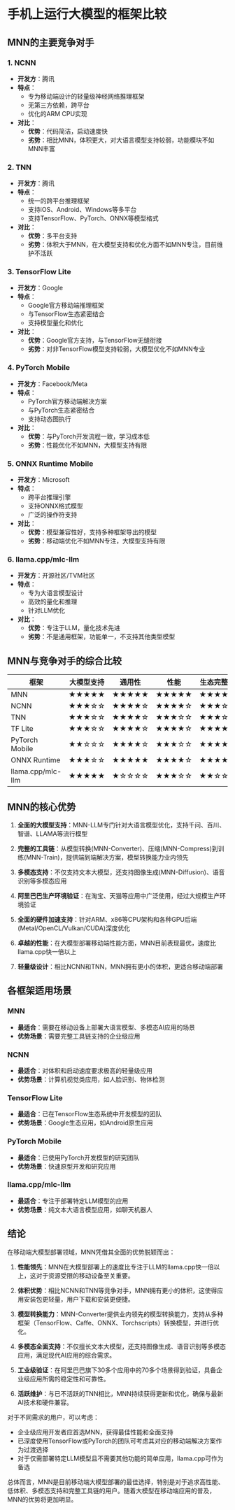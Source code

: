 # 手机上运行大模型的框架比较

## MNN的主要竞争对手

### 1. **NCNN**
- **开发方**：腾讯
- **特点**：
  - 专为移动端设计的轻量级神经网络推理框架
  - 无第三方依赖，跨平台
  - 优化的ARM CPU实现
- **对比**：
  - **优势**：代码简洁，启动速度快
  - **劣势**：相比MNN，体积更大，对大语言模型支持较弱，功能模块不如MNN丰富

### 2. **TNN**
- **开发方**：腾讯
- **特点**：
  - 统一的跨平台推理框架
  - 支持iOS、Android、Windows等多平台
  - 支持TensorFlow、PyTorch、ONNX等模型格式
- **对比**：
  - **优势**：多平台支持
  - **劣势**：体积大于MNN，在大模型支持和优化方面不如MNN专注，目前维护不活跃

### 3. **TensorFlow Lite**
- **开发方**：Google
- **特点**：
  - Google官方移动端推理框架
  - 与TensorFlow生态紧密结合
  - 支持模型量化和优化
- **对比**：
  - **优势**：Google官方支持，与TensorFlow无缝衔接
  - **劣势**：对非TensorFlow模型支持较弱，大模型优化不如MNN专业

### 4. **PyTorch Mobile**
- **开发方**：Facebook/Meta
- **特点**：
  - PyTorch官方移动端解决方案
  - 与PyTorch生态紧密结合
  - 支持动态图执行
- **对比**：
  - **优势**：与PyTorch开发流程一致，学习成本低
  - **劣势**：性能优化不如MNN，大模型支持有限

### 5. **ONNX Runtime Mobile**
- **开发方**：Microsoft
- **特点**：
  - 跨平台推理引擎
  - 支持ONNX格式模型
  - 广泛的操作符支持
- **对比**：
  - **优势**：模型兼容性好，支持多种框架导出的模型
  - **劣势**：移动端优化不如MNN专注，大模型支持有限

### 6. **llama.cpp/mlc-llm**
- **开发方**：开源社区/TVM社区
- **特点**：
  - 专为大语言模型设计
  - 高效的量化和推理
  - 针对LLM优化
- **对比**：
  - **优势**：专注于LLM，量化技术先进
  - **劣势**：不是通用框架，功能单一，不支持其他类型模型

## MNN与竞争对手的综合比较

| 框架 | 大模型支持 | 通用性 | 性能 | 生态完整度 | 部署便捷性 | 社区活跃度 | 体积 | 模型转换 |
|------|------------|--------|------|------------|------------|------------|------|----------|
| MNN | ★★★★★ | ★★★★★ | ★★★★★ | ★★★★☆ | ★★★★☆ | ★★★★☆ | ★★★★★ | ★★★★★ |
| NCNN | ★★★☆☆ | ★★★★☆ | ★★★★☆ | ★★★☆☆ | ★★★★☆ | ★★★★★ | ★★★☆☆ | ★★★☆☆ |
| TNN | ★★★☆☆ | ★★★★☆ | ★★★☆☆ | ★★★☆☆ | ★★★☆☆ | ★★☆☆☆ | ★★★☆☆ | ★★★☆☆ |
| TF Lite | ★★★☆☆ | ★★★★☆ | ★★★★☆ | ★★★★★ | ★★★☆☆ | ★★★★★ | ★★★☆☆ | ★★★★☆ |
| PyTorch Mobile | ★★☆☆☆ | ★★★★☆ | ★★★☆☆ | ★★★★☆ | ★★★★☆ | ★★★★☆ | ★★★☆☆ | ★★★★☆ |
| ONNX Runtime | ★★★☆☆ | ★★★★★ | ★★★★☆ | ★★★★☆ | ★★★☆☆ | ★★★★☆ | ★★★☆☆ | ★★★★☆ |
| llama.cpp/mlc-llm | ★★★★★ | ★☆☆☆☆ | ★★★☆☆ | ★★☆☆☆ | ★★★☆☆ | ★★★★★ | ★★★★☆ | ★★☆☆☆ |

## MNN的核心优势

1. **全面的大模型支持**：MNN-LLM专门针对大语言模型优化，支持千问、百川、智谱、LLAMA等流行模型

2. **完整的工具链**：从模型转换(MNN-Converter)、压缩(MNN-Compress)到训练(MNN-Train)，提供端到端解决方案，模型转换能力业内领先

3. **多模态支持**：不仅支持文本大模型，还支持图像生成(MNN-Diffusion)、语音识别等多模态应用

4. **阿里巴巴生产环境验证**：在淘宝、天猫等应用中广泛使用，经过大规模生产环境验证

5. **全面的硬件加速支持**：针对ARM、x86等CPU架构和各种GPU后端(Metal/OpenCL/Vulkan/CUDA)深度优化

6. **卓越的性能**：在大模型部署移动端性能方面，MNN目前表现最优，速度比llama.cpp快一倍以上

7. **轻量级设计**：相比NCNN和TNN，MNN拥有更小的体积，更适合移动端部署

## 各框架适用场景

### MNN
- **最适合**：需要在移动设备上部署大语言模型、多模态AI应用的场景
- **优势场景**：需要完整工具链支持的企业级应用

### NCNN
- **最适合**：对体积和启动速度要求极高的轻量级应用
- **优势场景**：计算机视觉类应用，如人脸识别、物体检测

### TensorFlow Lite
- **最适合**：已在TensorFlow生态系统中开发模型的团队
- **优势场景**：Google生态应用，如Android原生应用

### PyTorch Mobile
- **最适合**：已使用PyTorch开发模型的研究团队
- **优势场景**：快速原型开发和研究应用

### llama.cpp/mlc-llm
- **最适合**：专注于部署特定LLM模型的应用
- **优势场景**：纯文本大语言模型应用，如聊天机器人

## 结论

在移动端大模型部署领域，MNN凭借其全面的优势脱颖而出：

1. **性能领先**：MNN在大模型部署上的速度比专注于LLM的llama.cpp快一倍以上，这对于资源受限的移动设备至关重要。

2. **体积优势**：相比NCNN和TNN等竞争对手，MNN拥有更小的体积，这使得应用安装包更轻量，用户下载和安装更便捷。

3. **模型转换能力**：MNN-Converter提供业内领先的模型转换能力，支持从多种框架（TensorFlow、Caffe、ONNX、Torchscripts）转换模型，并进行优化。

4. **多模态全面支持**：不仅擅长文本大模型，还支持图像生成、语音识别等多模态应用，满足现代AI应用的综合需求。

5. **工业级验证**：在阿里巴巴旗下30多个应用中的70多个场景得到验证，具备企业级应用所需的稳定性和可靠性。

6. **活跃维护**：与已不活跃的TNN相比，MNN持续获得更新和优化，确保与最新AI技术和硬件兼容。

对于不同需求的用户，可以考虑：
- 企业级应用开发者应首选MNN，获得最佳性能和全面支持
- 已深度使用TensorFlow或PyTorch的团队可考虑其对应的移动端解决方案作为过渡选择
- 对于仅需部署特定LLM模型且不需要其他功能的简单应用，llama.cpp可作为备选

总体而言，MNN是目前移动端大模型部署的最佳选择，特别是对于追求高性能、低体积、多模态支持和完整工具链的用户。随着大模型在移动端应用的普及，MNN的优势将更加明显。 